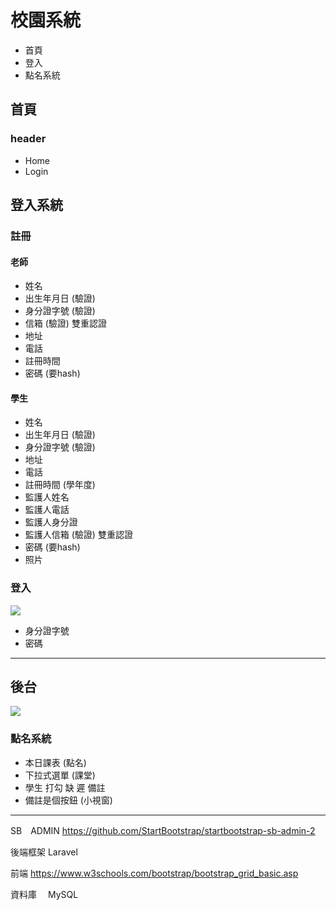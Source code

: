 # 校園系統

- 首頁
- 登入
- 點名系統

## 首頁

### header

- Home 
- Login

## 登入系統

### 註冊

#### 老師

- 姓名
- 出生年月日 (驗證)
- 身分證字號 (驗證)
- 信箱 (驗證) 雙重認證
- 地址
- 電話
- 註冊時間
- 密碼 (要hash)

#### 學生

- 姓名
- 出生年月日 (驗證)
- 身分證字號 (驗證)
- 地址
- 電話
- 註冊時間 (學年度)
- 監護人姓名
- 監護人電話
- 監護人身分證
- 監護人信箱 (驗證) 雙重認證
- 密碼 (要hash)
- 照片

### 登入
![](https://i.imgur.com/9MykjYE.png)

- 身分證字號
- 密碼

---

## 後台

![](https://i.imgur.com/emsnNhH.png)

### 點名系統 

- 本日課表 (點名)
- 下拉式選單 (課堂)
- 學生 打勾 缺 遲 備註
- 備註是個按鈕 (小視窗) 

---

SB　ADMIN 
https://github.com/StartBootstrap/startbootstrap-sb-admin-2

後端框架
Laravel

前端
https://www.w3schools.com/bootstrap/bootstrap_grid_basic.asp

資料庫　
MySQL